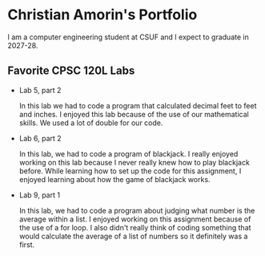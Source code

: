 # Christian Amorin's Portfolio

I am a computer engineering student at CSUF and I expect to graduate in 2027-28.

## Favorite CPSC 120L Labs
* Lab 5, part 2

  In this lab we had to code a program that calculated decimal feet to feet and inches. I enjoyed this lab because of the use of our mathematical skills. We used a lot of double for our code.

* Lab 6, part 2

  In this lab, we had to code a program of blackjack. I really enjoyed working on this lab because I never really knew how to play blackjack before. While learning how to set up the code for
  this assignment, I enjoyed learning about how the game of blackjack works.

* Lab 9, part 1

  In this lab, we had to code a program about judging what number is the average within a list. I enjoyed working on this assignment because of the use of a for loop. I also didn't really think
  of coding something that would calculate the average of a list of numbers so it definitely was a first.
